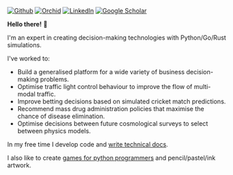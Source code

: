 [![Github](https://img.shields.io/badge/github-%23121011.svg?style=for-the-badge&logo=github&logoColor=white)](https://github.com/umbralcalc)
[![Orchid](https://img.shields.io/badge/orcid-A6CE39?style=for-the-badge&logo=orcid&logoColor=white)](https://orcid.org/0000-0001-8778-006X)
[![LinkedIn](https://img.shields.io/badge/LinkedIn-0077B5?style=for-the-badge&logo=linkedin&logoColor=white)](https://uk.linkedin.com/in/robert-hardwick-1179041aa)
[![Google Scholar](https://img.shields.io/badge/Google%20Scholar-4285F4?style=for-the-badge&logo=google-scholar&logoColor=white)](https://scholar.google.com/citations?user=YA2x6REAAAAJ&hl=en)

**Hello there!** :wave:

I'm an expert in creating decision-making technologies with Python/Go/Rust simulations.

I've worked to:
* Build a generalised platform for a wide variety of business decision-making problems.
* Optimise traffic light control behaviour to improve the flow of multi-modal traffic.
* Improve betting decisions based on simulated cricket match predictions.
* Recommend mass drug administration policies that maximise the chance of disease elimination.
* Optimise decisions between future cosmological surveys to select between physics models.
    
In my free time I develop code and [write technical docs](https://umbralcalc.github.io/stochadex).

I also like to create [games for python programmers](https://umbralcalc.github.io/dexetera/) and pencil/pastel/ink artwork.
